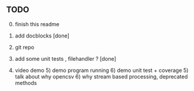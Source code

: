 ## TODO

0) finish this readme
1) add docblocks [done]
2) git repo
3) add some unit tests , filehandler ? [done]


4) video demo
    5) demo program running
    6) demo unit test + coverage
        5) talk about why opencsv
        6) why stream based processing, deprecated methods 
      
